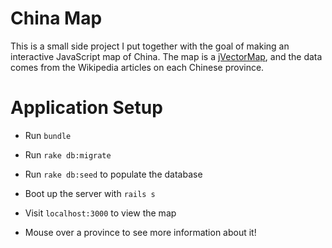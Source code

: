 # China Map

This is a small side project I put together with the goal of making an interactive JavaScript map of China. The map is a [jVectorMap](http://jvectormap.com/), and the data comes from the Wikipedia articles on each Chinese province.

# Application Setup

* Run `bundle`

* Run `rake db:migrate`

* Run `rake db:seed` to populate the database

* Boot up the server with `rails s`

* Visit `localhost:3000` to view the map

* Mouse over a province to see more information about it! 
